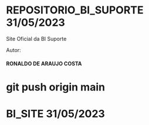 # REPOSITORIO_BI_SUPORTE 31/05/2023

Site Oficial da BI Suporte

Autor:
#### RONALDO DE ARAUJO COSTA

# git push origin main 

# BI_SITE 31/05/2023
